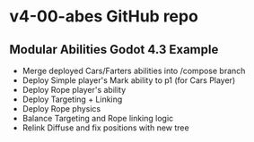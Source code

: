 # v4-00-abes GitHub repo 
## Modular Abilities Godot 4.3 Example
- Merge deployed Cars/Farters abilities into /compose branch
- Deploy Simple player's Mark ability to p1 (for Cars Player)
- Deploy Rope player's ability
- Deploy Targeting + Linking
- Deploy Rope physics
- Balance Targeting and Rope linking logic
- Relink Diffuse and fix positions with new tree

